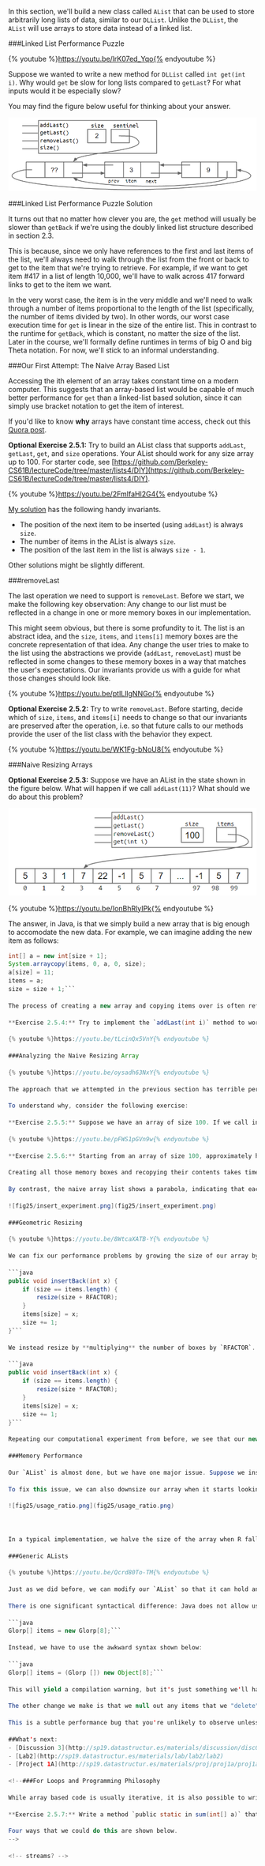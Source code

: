In this section, we'll build a new class called `AList` that can be used to store arbitrarily long lists of data, similar to our `DLList`. Unlike the `DLList`, the `AList` will use arrays to store data instead of a linked list.

###Linked List Performance Puzzle

{% youtube %}https://youtu.be/lrK07ed_Yqo{% endyoutube %}

Suppose we wanted to write a new method for `DLList` called `int get(int i)`. Why would `get` be slow for long lists compared to `getLast`? For what inputs would it be especially slow?

You may find the figure below useful for thinking about your answer.

![dllist_circular_sentinel_size_2.png](fig23/dllist_circular_sentinel_size_2.png)

###Linked List Performance Puzzle Solution

It turns out that no matter how clever you are, the `get` method will usually be slower than `getBack` if we're using the doubly linked list structure described in section 2.3.

This is because, since we only have references to the first and last items of the list, we'll always need to walk through the list from the front or back to get to the item that we're trying to retrieve. For example, if we want to get item #417 in a list of length 10,000, we'll have to walk across 417 forward links to get to the item we want.

In the very worst case, the item is in the very middle and we'll need to walk through a number of items proportional to the length of the list (specifically, the number of items divided by two). In other words, our worst case execution time for `get` is linear in the size of the entire list. This in contrast to the runtime for `getBack`, which is constant, no matter the size of the list. Later in the course, we'll formally define runtimes in terms of big O and big Theta notation. For now, we'll stick to an informal understanding.

###Our First Attempt: The Naive Array Based List

Accessing the ith element of an array takes constant time on a modern computer. This suggests that an array-based list would be capable of much better performance for `get` than a linked-list based solution, since it can simply use bracket notation to get the item of interest. 

If you'd like to know **why** arrays have constant time access, check out this [Quora post](https://www.quora.com/Why-does-accessing-an-array-element-take-constant-time).

**Optional Exercise 2.5.1:** Try to build an AList class that supports `addLast`, `getLast`, `get`, and `size` operations. Your AList should work for any size array up to 100. For starter code, see [https://github.com/Berkeley-CS61B/lectureCode/tree/master/lists4/DIY](https://github.com/Berkeley-CS61B/lectureCode/tree/master/lists4/DIY).

{% youtube %}https://youtu.be/2FmIfaHl2G4{% endyoutube %}

[My solution](https://github.com/Berkeley-CS61B/lectureCode/tree/master/lists4/naive) has the following handy invariants.
 - The position of the next item to be inserted (using `addLast`) is always `size`.
 - The number of items in the AList is always `size`.
 - The position of the last item in the list is always `size - 1`.

Other solutions might be slightly different.

###removeLast

The last operation we need to support is `removeLast`. Before we start, we make the following key observation: Any change to our list must be reflected in a change in one or more memory boxes in our implementation.

This might seem obvious, but there is some profundity to it. The list is an abstract idea, and the `size`, `items`, and `items[i]` memory boxes are the concrete representation of that idea. Any change the user tries to make to the list using the abstractions we provide (`addLast`, `removeLast`) must be reflected in some changes to these memory boxes in a way that matches the user's expectations. Our invariants provide us with a guide for what those changes should look like.

{% youtube %}https://youtu.be/ptILllgNNGo{% endyoutube %}

**Optional Exercise 2.5.2:** Try to write `removeLast`. Before starting, decide which of `size`, `items`, and `items[i]` needs to change so that our invariants are preserved after the operation, i.e. so that future calls to our methods provide the user of the list class with the behavior they expect.

{% youtube %}https://youtu.be/WK1Fg-bNoU8{% endyoutube %}

###Naive Resizing Arrays

**Optional Exercise 2.5.3:** Suppose we have an AList in the state shown in the figure below. What will happen if we call `addLast(11)`? What should we do about this problem?

![dllist_circular_sentinel_size_2.png](fig25/full_naive_alist.png)

{% youtube %}https://youtu.be/IonBhRlyIPk{% endyoutube %}

The answer, in Java, is that we simply build a new array that is big enough to accomodate the new data. For example, we can imagine adding the new item as follows:
```java
int[] a = new int[size + 1];
System.arraycopy(items, 0, a, 0, size);
a[size] = 11;
items = a;
size = size + 1;```

The process of creating a new array and copying items over is often referred to as "resizing". It's a bit of a misnomer since the array doesn't actually change size, we are just making a **new** one that has a bigger size.

**Exercise 2.5.4:** Try to implement the `addLast(int i)` method to work with resizing arrays.

{% youtube %}https://youtu.be/tLcinQx5VnY{% endyoutube %}

###Analyzing the Naive Resizing Array

{% youtube %}https://youtu.be/oysadh63NxY{% endyoutube %}

The approach that we attempted in the previous section has terrible performance. By running a simple computational experiment where we call `addLast` 100,000 times, we see that the `SLList` completes so fast that we can't even time it. By contrast our array based list takes several seconds. 

To understand why, consider the following exercise:

**Exercise 2.5.5:** Suppose we have an array of size 100. If we call insertBack two times, how many total boxes will we need to create and fill throughout this entire process? How many total boxes will we have at any one time, assuming that garbage collection happens as soon as the last reference to an array is lost?

{% youtube %}https://youtu.be/pFWS1pGVn9w{% endyoutube %}

**Exercise 2.5.6:** Starting from an array of size 100, approximately how many memory boxes get created and filled if we call `addLast` 1,000 times?

Creating all those memory boxes and recopying their contents takes time. In the graph below, we plot total time vs. number of operations for an SLList on the top, and for a naive array based list on the bottom. The SLList shows a straight line, which means for each ```add``` operation, the list takes the same additional amount of time. This means each single operation takes constant time! You can also think of it this way: the graph is linear, indicating that each operation takes constant time, since the integral of a constant is a line.

By contrast, the naive array list shows a parabola, indicating that each operation takes linear time, since the integral of a line is a parabola. This has significant real world implications. For inserting 100,000 items, we can roughly compute how much longer by computing the ratio of N^2/N. Inserting 100,000 items into our array based list takes (100,000^2)/100,000 or 100,000 times as long. This is obviously unacceptable.

![fig25/insert_experiment.png](fig25/insert_experiment.png)

###Geometric Resizing

{% youtube %}https://youtu.be/8WtcaXATB-Y{% endyoutube %}

We can fix our performance problems by growing the size of our array by a multiplicative amount, rather than an additive amount. That is, rather than **adding** a number of memory boxes equal to some resizing factor `RFACTOR`:

```java
public void insertBack(int x) {
    if (size == items.length) {
   	    resize(size + RFACTOR);
    }
    items[size] = x;
    size += 1;
}```

We instead resize by **multiplying** the number of boxes by `RFACTOR`.

```java
public void insertBack(int x) {
    if (size == items.length) {
   	    resize(size * RFACTOR);
    }
    items[size] = x;
    size += 1;
}```

Repeating our computational experiment from before, we see that our new `AList` completes 100,000 inserts in so little time that we don't even notice. We'll defer a full analysis of why this happens until the final chapter of this book.

###Memory Performance

Our `AList` is almost done, but we have one major issue. Suppose we insert 1,000,000,000 items, then later remove 990,000,000 items. In this case, we'll be using only 10,000,000 of our memory boxes, leaving 99% completely unused. 

To fix this issue, we can also downsize our array when it starts looking empty. Specifically, we define a "usage ratio" R which is equal to the size of the list divided by the length of the `items` array. For example, in the figure below, the usage ratio is 0.04.

![fig25/usage_ratio.png](fig25/usage_ratio.png)



In a typical implementation, we halve the size of the array when R falls to less than 0.25.

###Generic ALists

{% youtube %}https://youtu.be/Qcrd80To-TM{% endyoutube %}

Just as we did before, we can modify our `AList` so that it can hold any data type, not just integers. To do this, we again use the special angle braces notation in our class and substitute our arbitrary type parameter for integer wherever appropriate. For example, below, we use `Glorp` as our type parameter.

There is one significant syntactical difference: Java does not allow us to create an array of generic objects due to an obscure issue with the way generics are implemented. That is, we cannot do something like:

```java
Glorp[] items = new Glorp[8];```

Instead, we have to use the awkward syntax shown below:

```java
Glorp[] items = (Glorp []) new Object[8];```

This will yield a compilation warning, but it's just something we'll have to live with. We'll discuss this in more details in a later chapter.

The other change we make is that we null out any items that we "delete". Whereas before, we had no reason to zero out elements that were deleted, with generic objects, we do want to null out references to the objects that we're storing. This is to avoid "loitering". Recall that Java only destroys objects when the last reference has been lost. If we fail to null out the reference, then Java will not garbage collect the objects that have been added to the list. 

This is a subtle performance bug that you're unlikely to observe unless you're looking for it, but in certain cases could result in a significant wastage of memory.

##What's next:
- [Discussion 3](http://sp19.datastructur.es/materials/discussion/disc03.pdf)
- [Lab2](http://sp19.datastructur.es/materials/lab/lab2/lab2)
- [Project 1A](http://sp19.datastructur.es/materials/proj/proj1a/proj1a)

<!--###For Loops and Programming Philosophy

While array based code is usually iterative, it is also possible to write recursive code to perform tasks that work on arrays. As a purely academic exercise, let's consider the task of summing all items in an aray.

**Exercise 2.5.7:** Write a method `public static in sum(int[] a)` that sums all items in an array.

Four ways that we could do this are shown below.
-->

<!-- streams? --> 